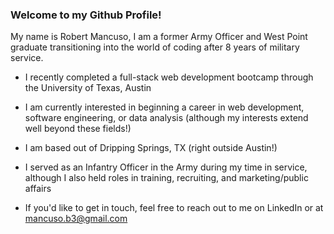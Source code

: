 ### Welcome to my Github Profile!

My name is Robert Mancuso, I am a former Army Officer and West Point graduate transitioning into the world of coding after 8 years of military service.

- I recently completed a full-stack web development bootcamp through the University of Texas, Austin
- I am currently interested in beginning a career in web development, software engineering, or data analysis (although my interests extend well beyond these fields!)
- I am based out of Dripping Springs, TX (right outside Austin!)
- I served as an Infantry Officer in the Army during my time in service, although I also held roles in training, recruiting, and marketing/public affairs

- If you'd like to get in touch, feel free to reach out to me on LinkedIn or at mancuso.b3@gmail.com
